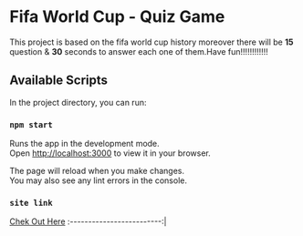 # Fifa World Cup - Quiz Game

<p>This project is based on the fifa world cup history moreover there will be
<b>15</b> question & <b>30</b> seconds to answer each one of them.Have fun!!!!!!!!!!!!</p>

## Available Scripts

In the project directory, you can run:

### `npm start`

Runs the app in the development mode.\
Open [http://localhost:3000](http://localhost:3000) to view it in your browser.

The page will reload when you make changes.\
You may also see any lint errors in the console.

### `site link`

[Chek Out Here](https://play.google.com/store/apps/details?id=com.teamaspirant.mathguidebook)
:-------------------------:|
